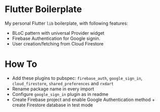 # Flutter Boilerplate

My personal Flutter `lib` boilerplate, with following features:

- BLoC pattern with universal Provider widget
- Firebase Authentication for Google signin.
- User creation/fetching from Cloud Firestore

# How To

- Add these plugins to pubspec: `firebase_auth`, `google_sign_in`, `cloud_firestore`, `shared_preferences` and `rxdart`
- Rename package name in every import
- Configure `google_sign_in` plugin as in readme
- Create Firebase project and enable Google Authentication method + create Firestore database in test mode
